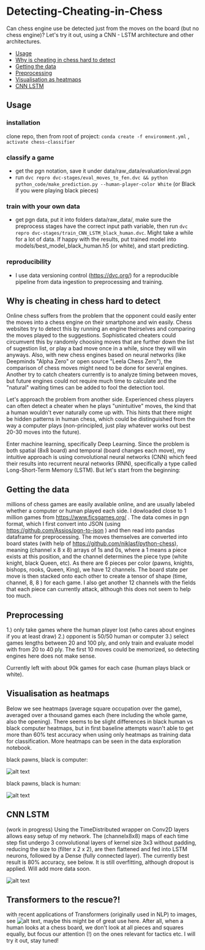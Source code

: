 # Detecting-Cheating-in-Chess
Can chess engine use be detected just from the moves on the board (but no chess engine)? Let's try it out, using a CNN - LSTM architecture and other architectures.
- [Usage](#Usage)
- [Why is cheating in chess hard to detect](#Why-is-cheating-in-chess-hard-to-detect)
- [Getting the data](#Getting-the-data)
- [Preprocessing](#Preprocessing)
- [Visualisation as heatmaps](#Visualisation-as-heatmaps)
- [CNN LSTM](#CNN-LSTM)




## Usage
### installation
clone repo, then from root of project: `conda create -f environment.yml` , `activate chess-classifier`
### classify a game
* get the pgn notation, save it under data/raw_data/evaluation/eval.pgn
* run `dvc repro dvc-stages/eval_moves_to_fen.dvc && python python_code/make_prediction.py --human-player-color White` (or Black if you were playing black pieces)
### train with your own data
* get pgn data, put it into folders data/raw_data/<year>, make sure the preprocess stages have the correct input path variable, then run `dvc repro dvc-stages/train_CNN_LSTM_black_human.dvc`. Might take a while for a lot of data. If happy with the results, put trained model into models/best_model_black_human.h5 (or white), and start predicting.

### reproducibility
* I use data versioning control (https://dvc.org/) for a reproducible pipeline from data ingestion to preprocessing and training.

## Why is cheating in chess hard to detect
Online chess suffers from the problem that the opponent could easily enter the moves into a chess engine on their smartphone and win easily.
Chess websites try to detect this by running an engine theirselves and comparing the moves played to the suggestions. Sophisticated cheaters could circumvent this by randomly choosing moves that are further down the list of sugestion list, or play a bad move once in a while, since they will win anyways. Also, with new chess engines based on neural networks (like Deepminds "Alpha Zero" or open source "Leela Chess Zero"), the comparison of chess moves might need to be done for several engines. Another try to catch cheaters currently is to analyze timing between moves, but future engines could not require much time to calculate and the "natural" waiting times can be added to fool the detection tool.

Let's approach the problem from another side. Experienced chess players can often detect a cheater when he plays "unintuitive" moves,
the kind that a human wouldn't ever naturally come up with. This hints that there might be hidden patterns in human chess, which could be 
distinguished from the way a computer plays (non-principled, just play whatever works out best 20-30 moves into the future).

Enter machine learning, specifically Deep Learning. Since the problem is both spatial (8x8 board) and temporal (board changes each move),
my intuitive approach is using convolutional neural networks (CNN) which feed their results into recurrent neural networks (RNN), specifically
a type called Long-Short-Term Memory (LSTM). But let's start from the beginning:

## Getting the data

millions of chess games are easily available online, and are usually labeled whether a computer or human played each side. I dowloaded close to 1 million games from https://www.ficsgames.org/ . The data comes in pgn format, which I first convert into JSON (using https://github.com/Assios/pgn-to-json ) and then read into pandas dataframe for preprocessing. The moves themselves are converted into board states (with help of https://github.com/niklasf/python-chess), meaning (channel x 8 x 8) arrays of 1s and 0s, where a 1 means a piece exists at this position, and the channel determines the piece type (white knight, black Queen, etc). As there are 6 pieces per color (pawns, knights, bishops, rooks, Queen, King), we have 12 channels. The board state per move is then stacked onto each other to create a tensor of shape (time, channel, 8, 8 ) for each game. I also get another 12 channels with the fields that each piece can currently attack, although this does not seem to help too much.

## Preprocessing

1.) only take games where the human player lost (who cares about engines if you at least draw)
2.) opponent is 50/50 human or computer
3.) select games lengths between 20 and 100 ply, and only train and evaluate model with from 20 to 40 ply. The first 10 moves could be memorized, so detecting engines here does not make sense.

Currently left with about 90k games for each case (human plays black or white).

## Visualisation as heatmaps
Below we see heatmaps (average square occupation over the game), averaged over a thousand games each (here including the whole game, also the opening). There seems to be slight differences in black human vs black computer heatmaps, but in first baseline attempts wasn't able to get more than 60% test accuracy when using only heatmaps as training data for classification. More heatmaps can be seen in the data exploration notebook.

black pawns, black is computer:

![alt text](https://user-images.githubusercontent.com/33765868/43685360-05665d3e-98b2-11e8-80d3-7586e53cdc1e.png)

black pawns, black is human:

![alt text](https://user-images.githubusercontent.com/33765868/43685394-8e200774-98b2-11e8-88b6-e95bfd5b7ade.png)


## CNN LSTM
(work in progress)
Using the TimeDistributed wrapper on Conv2D layers allows easy setup of my network. The (channelx8x8) maps of each time step fist undergo 3 convolutional layers of kernel size 3x3 without padding, reducing the size to (filter x 2 x 2), are then flattened and fed into LSTM neurons, followed by a Dense (fully connected layer). The currently best result is 80% accuracy, see below. It is still overfitting, although dropout is applied. Will add more data soon.

![alt text](https://user-images.githubusercontent.com/33765868/43685326-382504ce-98b1-11e8-8564-a89dd4d4c57a.png)

## Transformers to the rescue?!
with recent applications of Transformers (originally used in NLP) to images, see ![alt text](https://openreview.net/pdf?id=YicbFdNTTy), maybe this might be of great use here. After all, when a human looks at a chess board, we don't look at all pieces and squares equally, but focus our attention (!) on the ones relevant for tactics etc. I will try it out, stay tuned!
